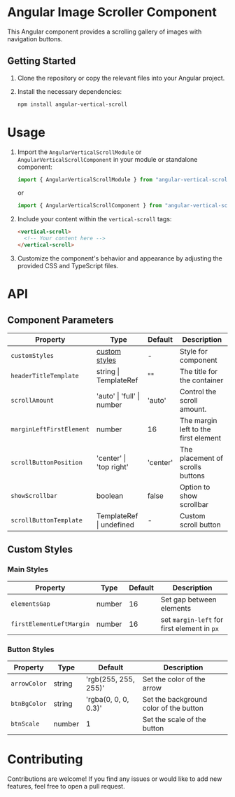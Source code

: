 # Angular Image Scroller Component

This Angular component provides a scrolling gallery of images with navigation buttons.

## Getting Started

1. Clone the repository or copy the relevant files into your Angular project.
2. Install the necessary dependencies:

   ```bash
   npm install angular-vertical-scroll
   ```

# Usage

1. Import the `AngularVerticalScrollModule` or `AngularVerticalScrollComponent` in your module or standalone component:

   ```typescript
   import { AngularVerticalScrollModule } from "angular-vertical-scroll";
   ```

   or

   ```typescript
   import { AngularVerticalScrollComponent } from "angular-vertical-scroll";
   ```

2. Include your content within the `vertical-scroll` tags:

   ```html
   <vertical-scroll>
     <!-- Your content here -->
   </vertical-scroll>
   ```

3. Customize the component's behavior and appearance by adjusting the provided CSS and TypeScript files.

# API

## Component Parameters

| Property                 | Type                            | Default  | Description                          |
| ------------------------ | ------------------------------- | -------- | ------------------------------------ |
| `customStyles`           | [custom styles](#custom-styles) | -        | Style for component                  |
| `headerTitleTemplate`    | string \| TemplateRef<void>     | ""       | The title for the container          |
| `scrollAmount`           | 'auto' \| 'full' \| number      | 'auto'   | Control the scroll amount.           |
| `marginLeftFirstElement` | number                          | 16       | The margin left to the first element |
| `scrollButtonPosition`   | 'center' \| 'top right'         | 'center' | The placement of scrolls buttons     |
| `showScrollbar`          | boolean                         | false    | Option to show scrollbar             |
| `scrollButtonTemplate`   | TemplateRef<void> \| undefined  | -        | Custom scroll button                 |

## Custom Styles

### Main Styles

| Property                 | Type   | Default | Description                                 |
| ------------------------ | ------ | ------- | ------------------------------------------- |
| `elementsGap`            | number | 16      | Set gap between elements                    |
| `firstElementLeftMargin` | number | 16      | set `margin-left` for first element in `px` |

### Button Styles

| Property     | Type   | Default              | Description                            |
| ------------ | ------ | -------------------- | -------------------------------------- |
| `arrowColor` | string | 'rgb(255, 255, 255)' | Set the color of the arrow             |
| `btnBgColor` | string | 'rgba(0, 0, 0, 0.3)' | Set the background color of the button |
| `btnScale`   | number | 1                    | Set the scale of the button            |

# Contributing

Contributions are welcome! If you find any issues or would like to add new features, feel free to open a pull request.
